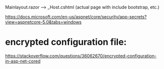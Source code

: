 
Mainlayout.razor
--> _Host.cshtml (actual page with include bootstrap, etc.)

https://docs.microsoft.com/en-us/aspnet/core/security/app-secrets?view=aspnetcore-5.0&tabs=windows


# encrypted configuration file:
https://stackoverflow.com/questions/36062670/encrypted-configuration-in-asp-net-cored

